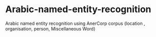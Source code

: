 # Arabic-named-entity-recognition
Arabic named entity recognition using AnerCorp corpus (location , organisation, person, Miscellaneous Word)
